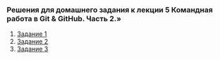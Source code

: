 ### Решения для домашнего задания к лекции 5 Командная работа в Git & GitHub. Часть 2.»

1. [Задание 1](https://github.com/netology-code/git-2-homeworks-issues/issues/3134)
2. [Задание 2](https://github.com/Dmitry-A-K/netology_homework_git-2-homeworks-revert)
3. [Задание 3](https://github.com/Dmitry-A-K/git-2-homeworks-fork)

